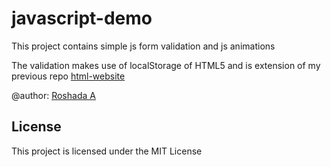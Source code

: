 # javascript-demo
This project contains simple js form validation and js animations

The validation makes use of localStorage of HTML5 and is extension of my previous repo [html-website](https://github.com/roshada90/html-website.git)

@author: [Roshada A](roshadaafzal.tech)

## License
This project is licensed under the MIT License
